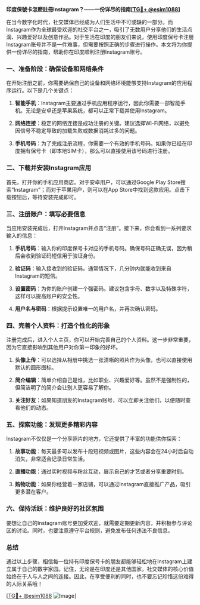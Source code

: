 **印度保號卡怎麽註冊Instagram？——一份详尽的指南[[TG💪+ @esim1088](https://t.me/s/esim1088)]**

在当今数字化时代，社交媒体已经成为人们生活中不可或缺的一部分。而Instagram作为全球最受欢迎的社交平台之一，吸引了无数用户分享他们的生活点滴、兴趣爱好以及创意作品。对于生活在印度的朋友们来说，使用印度保号卡注册Instagram账号并不是一件难事，但需要按照正确的步骤进行操作。本文将为你提供一份详尽的指南，帮助你在印度顺利注册Instagram账号。

### 一、准备阶段：确保设备和网络条件

在开始注册之前，你需要确保自己的设备和网络环境能够支持Instagram的应用程序运行。以下是几个关键点：

1. **智能手机**：Instagram主要通过手机应用程序运行，因此你需要一部智能手机。无论是安卓还是苹果系统，都可以正常下载并使用Instagram。
   
2. **网络连接**：稳定的网络连接是成功注册的关键。建议选择Wi-Fi网络，以避免因信号不稳定导致的加载失败或数据消耗过多的问题。

3. **手机号码**：为了完成注册流程，你需要一个有效的手机号码。如果你已经在印度拥有保号卡（即本地SIM卡），那么可以直接使用该号码进行注册。

### 二、下载并安装Instagram应用

首先，打开你的手机应用商店。对于安卓用户，可以通过Google Play Store搜索“Instagram”；而对于苹果用户，则可以在App Store中找到这款应用。点击下载按钮后，等待安装完成即可。

### 三、注册账户：填写必要信息

当应用安装完成后，打开Instagram并点击“注册”。接下来，你会看到一系列要求输入的信息：

1. **手机号码**：输入你的印度保号卡对应的手机号码。确保号码正确无误，因为稍后会收到验证码短信用于验证身份。

2. **验证码**：输入接收到的验证码。通常情况下，几分钟内就能收到来自Instagram的短信。

3. **设置密码**：为你的账户创建一个强密码。建议包含字母、数字以及特殊字符，这样可以提高账户的安全性。

4. **用户名与密码**：根据提示设置唯一的用户名，并再次确认密码。

### 四、完善个人资料：打造个性化的形象

注册完成后，进入个人主页，你可以开始完善自己的个人资料。这一步非常重要，因为它直接影响到其他用户对你第一印象的好坏。

1. **头像上传**：可以选择从相册中挑选一张清晰的照片作为头像，也可以直接使用默认的圆形图标。

2. **简介编辑**：简单介绍自己是谁，比如职业、兴趣爱好等。虽然不是强制性的，但简洁明了的简介会让别人更容易了解你。

3. **关注好友**：如果知道朋友的Instagram账号，可以立即关注他们，以便随时查看他们的动态。

### 五、探索功能：发现更多精彩内容

Instagram不仅仅是一个分享照片的地方，它还提供了丰富的功能供你探索：

1. **故事功能**：每天最多可以发布十段短视频或图片，这些内容会在24小时后自动消失，非常适合记录日常生活。

2. **直播功能**：通过实时视频与粉丝互动，展示自己的才艺或者分享重要时刻。

3. **购物功能**：如果你经营着一家店铺，可以通过Instagram直接推广产品，吸引更多潜在客户。

### 六、保持活跃：维护良好的社区氛围

要想让自己的Instagram账号更加受欢迎，就需要定期更新内容，并积极参与评论区的讨论。同时，也要注意遵守平台规则，避免发布任何违法不良信息。

### 总结

通过以上步骤，相信每一位持有印度保号卡的朋友都能够轻松地在Instagram上建立属于自己的数字家园。记住，无论是在印度还是其他国家，社交媒体的核心价值始终在于人与人之间的连接。因此，在享受便利的同时，也不要忘记珍惜这份难得的人际关系哦！

[[TG💪+ @esim1088](https://t.me/s/esim1088) ![Image](https://i.postimg.cc/4NQfJmqS/Snipaste-2025-05-13-00-14-12.png)]